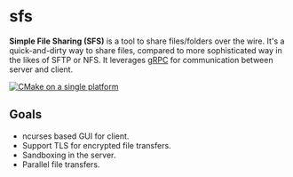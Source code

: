 # sfs
**Simple File Sharing (SFS)** is a tool to share files/folders over the wire. It's a quick-and-dirty way to share files, compared to more sophisticated way in the likes of SFTP or NFS. It leverages [gRPC](https://grpc.io/) for communication between server and client.

[![CMake on a single platform](https://github.com/cynthia2006/sfs/actions/workflows/cmake-single-platform.yml/badge.svg)](https://github.com/cynthia2006/sfs/actions/workflows/cmake-single-platform.yml)

## Goals
- ncurses based GUI for client.
- Support TLS for encrypted file transfers.
- Sandboxing in the server.
- Parallel file transfers.
